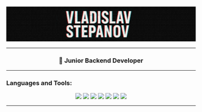 ![Header](https://github.com/Vlad1slavS/vlad1slavs/blob/main/assets/header.png)

<hr>

<h3 align="center">👾 Junior Backend Developer</h3>

<hr>

### Languages and Tools:
<p align="center">
  <img src="https://img.shields.io/badge/-Python-090909?style=for-the-badge&logo=python&logoColor=yellow" />
  <img src="https://img.shields.io/badge/-Java-090909?style=for-the-badge&logo=intellij-idea&logoColor=F60" />
  <img src="https://img.shields.io/badge/-FastAPI-090909?style=for-the-badge&logo=amp&logoColor=009485" />
  <img src="https://img.shields.io/badge/-Spring%20Boot-090909?style=for-the-badge&logo=Spring%20Boot&logoColor=6DB33F" />
  <img src="https://img.shields.io/badge/-Postgres-090909?style=for-the-badge&logo=postgresql&logoColor=23316192" />
  <img src="https://img.shields.io/badge/-Redis-090909?style=for-the-badge&logo=redis&logoColor=DD0031" />
  <img src="https://img.shields.io/badge/-Docker-090909?style=for-the-badge&logo=docker&logoColor=2496ED" />
</p>

<hr>
